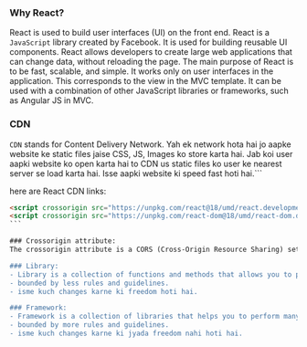 ### Why React?

React is used to build user interfaces (UI) on the front end. React is a `JavaScript` library created by Facebook. It is used for building reusable UI components. React allows developers to create large web applications that can change data, without reloading the page. The main purpose of React is to be fast, scalable, and simple. It works only on user interfaces in the application. This corresponds to the view in the MVC template. It can be used with a combination of other JavaScript libraries or frameworks, such as Angular JS in MVC.

### CDN

`CDN` stands for Content Delivery Network. Yah ek network hota hai jo aapke website ke static files jaise CSS, JS, Images ko store karta hai. Jab koi user aapki website ko open karta hai to CDN us static files ko user ke nearest server se load karta hai. Isse aapki website ki speed fast hoti hai.```

here are React CDN links:

````html
<script crossorigin src="https://unpkg.com/react@18/umd/react.development.js"></script>
<script crossorigin src="https://unpkg.com/react-dom@18/umd/react-dom.development.js"></script>
```

### Crossorigin attribute:
The crossorigin attribute is a CORS (Cross-Origin Resource Sharing) setting that can be added to elements such as ```<img>```, ```<video>```, ```<audio>```, ```<link>```, ```<script>```, and ```<style>```. This attribute allows you to ```configure``` the CORS settings for those elements.

### Library:
- Library is a collection of functions and methods that allows you to perform many actions without writing your code.
- bounded by less rules and guidelines.
- isme kuch changes karne ki freedom hoti hai.

### Framework:
- Framework is a collection of libraries that helps you to perform many actions without writing your code.
- bounded by more rules and guidelines.
- isme kuch changes karne ki jyada freedom nahi hoti hai.
````
